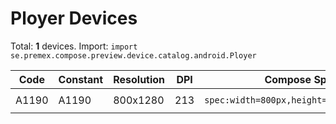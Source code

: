 # Ployer Devices

Total: **1** devices. Import: `import se.premex.compose.preview.device.catalog.android.Ployer`

| Code | Constant | Resolution | DPI | Compose Spec | Preview Usage |
|------|----------|------------|-----|-------------|---------------|
| A1190 | A1190 | 800x1280 | 213 | `spec:width=800px,height=1280px,dpi=213` | `@Preview(device = Ployer.A1190)` |

<!-- Generated automatically. Do not edit manually. -->

